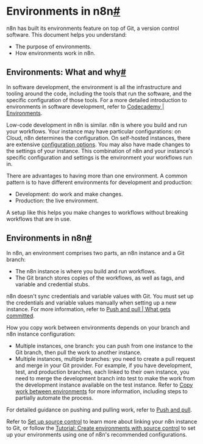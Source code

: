 [](https://github.com/n8n-io/n8n-docs/edit/main/docs/source-control-environments/understand/environments.md "Edit this page")

# Environments in n8n[#](#environments-in-n8n "Permanent link")

n8n has built its environments feature on top of Git, a version control software. This document helps you understand:

*   The purpose of environments.
*   How environments work in n8n.

## Environments: What and why[#](#environments-what-and-why "Permanent link")

In software development, the environment is all the infrastructure and tooling around the code, including the tools that run the software, and the specific configuration of those tools. For a more detailed introduction to environments in software development, refer to [Codecademy | Environments](https://www.codecademy.com/article/environments).

Low-code development in n8n is similar. n8n is where you build and run your workflows. Your instance may have particular configurations: on Cloud, n8n determines the configuration. On self-hosted instances, there are extensive [configuration options](../../../hosting/configuration/configuration-methods/). You may also have made changes to the settings of your instance. This combination of n8n and your instance's specific configuration and settings is the environment your workflows run in.

There are advantages to having more than one environment. A common pattern is to have different environments for development and production:

*   Development: do work and make changes.
*   Production: the live environment.

A setup like this helps you make changes to workflows without breaking workflows that are in use.

## Environments in n8n[#](#environments-in-n8n_1 "Permanent link")

In n8n, an environment comprises two parts, an n8n instance and a Git branch:

*   The n8n instance is where you build and run workflows.
*   The Git branch stores copies of the workflows, as well as tags, and variable and credential stubs.

n8n doesn't sync credentials and variable values with Git. You must set up the credentials and variable values manually when setting up a new instance. For more information, refer to [Push and pull | What gets committed](../../using/push-pull/#what-gets-committed).

How you copy work between environments depends on your branch and n8n instance configuration:

*   Multiple instances, one branch: you can push from one instance to the Git branch, then pull the work to another instance.
*   Multiple instances, multiple branches: you need to create a pull request and merge in your Git provider. For example, if you have development, test, and production branches, each linked to their own instance, you need to merge the development branch into test to make the work from the development instance available on the test instance. Refer to [Copy work between environments](../../using/copy-work/) for more information, including steps to partially automate the process.

For detailed guidance on pushing and pulling work, refer to [Push and pull](../../using/push-pull/).

Refer to [Set up source control](../../setup/) to learn more about linking your n8n instance to Git, or follow the [Tutorial: Create environments with source control](../../create-environments/) to set up your environments using one of n8n's recommended configurations.